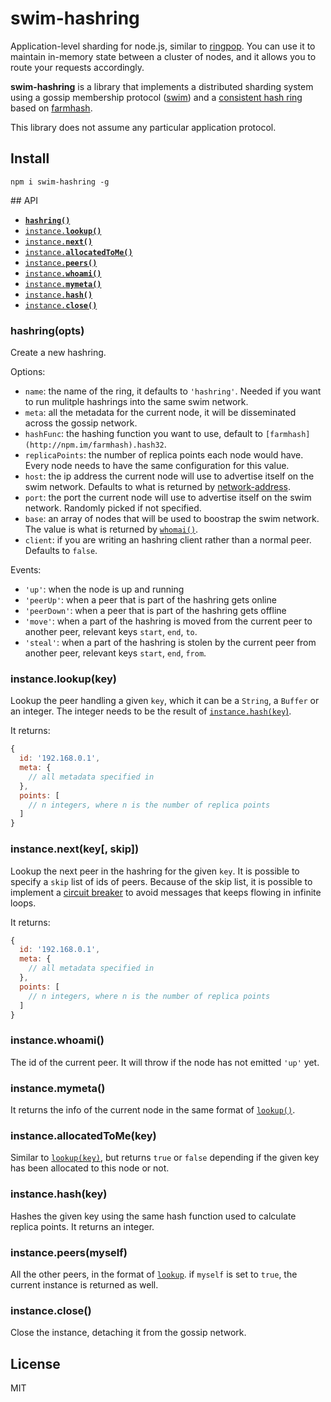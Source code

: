# swim-hashring

Application-level sharding for node.js, similar to
[ringpop](https://github.com/uber/ringpop-node). You can use it to
maintain in-memory state between a cluster of nodes, and it allows you
to route your requests accordingly.

**swim-hashring** is a library that implements a distributed sharding system using a gossip membership protocol ([swim](http://npm.im/swim)) and a [consistent hash ring](http://www.martinbroadhurst.com/Consistent-Hash-Ring.html) based on [farmhash](http://npm.im/farmhash).

This library does not assume any particular application protocol.

<a name="install"></a>
## Install

```
npm i swim-hashring -g
```

<a name="api"></a>
## API

  * <a href="#constructor"><code><b>hashring()</b></code></a>
  * <a href="#lookup"><code>instance.<b>lookup()</b></code></a>
  * <a href="#next"><code>instance.<b>next()</b></code></a>
  * <a href="#allocatedToMe"><code>instance.<b>allocatedToMe()</b></code></a>
  * <a href="#peers"><code>instance.<b>peers()</b></code></a>
  * <a href="#whoami"><code>instance.<b>whoami()</b></code></a>
  * <a href="#mymeta"><code>instance.<b>mymeta()</b></code></a>
  * <a href="#hash"><code>instance.<b>hash()</b></code></a>
  * <a href="#close"><code>instance.<b>close()</b></code></a>

<a name="constructor"></a>
### hashring(opts)

Create a new hashring.

Options:

* `name`: the name of the ring, it defaults to `'hashring'`. Needed if
  you want to run mulitple hashrings into the same swim network.
* `meta`: all the metadata for the current node, it will be disseminated
  across the gossip network.
* `hashFunc`: the hashing function you want to use, default to
  `[farmhash](http://npm.im/farmhash).hash32`.
* `replicaPoints`: the number of replica points each node would have.
  Every node needs to have the same configuration for this value.
* `host`: the ip address the current node will use to advertise itself
  on the swim network. Defaults to what is returned by
  [network-address](http://npm.im/network-address).
* `port`: the port the current node will use to advertise itself
  on the swim network. Randomly picked if not specified.
* `base`: an array of nodes that will be used to boostrap the swim
  network. The value is what is returned by [`whomai()`](#whomai).
* `client`: if you are writing an hashring client rather than a normal
  peer. Defaults to `false`.

Events:

* `'up'`: when the node is up and running
* `'peerUp'`: when a peer that is part of the hashring gets online
* `'peerDown'`: when a peer that is part of the hashring gets offline
* `'move'`: when a part of the hashring is moved from the current peer
  to another peer, relevant keys `start`, `end`, `to`.
* `'steal'`: when a part of the hashring is stolen by the current peer
  from another peer, relevant keys `start`, `end`, `from`.

<a name="lookup"></a>
### instance.lookup(key)

Lookup the peer handling a given `key`, which it can be a `String`, a
`Buffer` or an integer. The integer needs to be the result of
[`instance.hash(key`)](#hash).

It returns:

```js
{
  id: '192.168.0.1',
  meta: {
    // all metadata specified in
  },
  points: [
    // n integers, where n is the number of replica points
  ]
}
```

<a name="next"></a>
### instance.next(key[, skip])

Lookup the next peer in the hashring for the given `key`. It is possible
to specify a `skip` list of ids of peers. Because of the skip list, it
is possible to implement a [circuit breaker](http://martinfowler.com/bliki/CircuitBreaker.html)
to avoid messages that keeps flowing in infinite loops.

It returns:

```js
{
  id: '192.168.0.1',
  meta: {
    // all metadata specified in
  },
  points: [
    // n integers, where n is the number of replica points
  ]
}
```

<a name="whoami"></a>
### instance.whoami()

The id of the current peer. It will throw if the node has not emitted
`'up'` yet.

<a name="mymeta"></a>
### instance.mymeta()

It returns the info of the current node in the same format of
[`lookup()`](#lookup).

<a name="allocatedToMe"></a>
### instance.allocatedToMe(key)

Similar to [`lookup(key)`](#lookup), but returns `true` or `false`
depending if the given key has been allocated to this node or not.

<a name="hash"></a>
### instance.hash(key)

Hashes the given key using the same hash function used to calculate
replica points. It returns an integer.

<a name="peers"></a>
### instance.peers(myself)

All the other peers, in the format of [`lookup`](#lookup).
if `myself` is set to `true`, the current instance is returned as
well.

<a name="close"></a>
### instance.close()

Close the instance, detaching it from the gossip network.

## License

MIT
